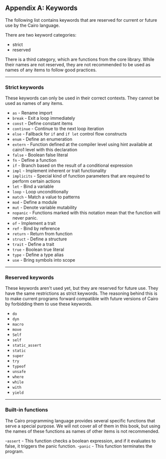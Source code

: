 ## Appendix A: Keywords

The following list contains keywords that are reserved for current or future
use by the Cairo language.

There are two keyword categories:

- strict
- reserved

There is a third category, which are functions from the core library. While their names are not reserved,
they are not recommended to be used as names of any items to follow good practices.

---

### Strict keywords

These keywords can only be used in their correct contexts.
They cannot be used as names of any items.

- `as` - Rename import
- `break` - Exit a loop immediately
- `const` - Define constant items
- `continue` - Continue to the next loop iteration
- `else` - Fallback for `if` and `if let` control flow constructs
- `enum` - Define an enumeration
- `extern` - Function defined at the compiler level using hint available at cairo1 level with this declaration
- `false` - Boolean false literal
- `fn` - Define a function
- `if` - Branch based on the result of a conditional expression
- `impl` - Implement inherent or trait functionality
- `implicits` - Special kind of function parameters that are required to perform certain actions
- `let` - Bind a variable
- `loop` - Loop unconditionally
- `match` - Match a value to patterns
- `mod` - Define a module
- `mut` - Denote variable mutability
- `nopanic` - Functions marked with this notation mean that the function will never panic.
- `of` - Implement a trait
- `ref` - Bind by reference
- `return` - Return from function
- `struct` - Define a structure
- `trait` - Define a trait
- `true` - Boolean true literal
- `type` - Define a type alias
- `use` - Bring symbols into scope

---

### Reserved keywords

These keywords aren't used yet, but they are reserved for future use.
They have the same restrictions as strict keywords.
The reasoning behind this is to make current programs forward compatible with future versions of
Cairo by forbidding them to use these keywords.

- `do`
- `dyn`
- `macro`
- `move`
- `Self`
- `self`
- `static_assert`
- `static`
- `super`
- `try`
- `typeof`
- `unsafe`
- `where`
- `while`
- `with`
- `yield`

---

### Built-in functions

The Cairo programming language provides several specific functions that serve a special purpose. We will not cover all of them in this book, but using the names of these functions as names of other items is not recommended.

-`assert` - This function checks a boolean expression, and if it evaluates to false, it triggers the panic function. -`panic` - This function terminates the program.
